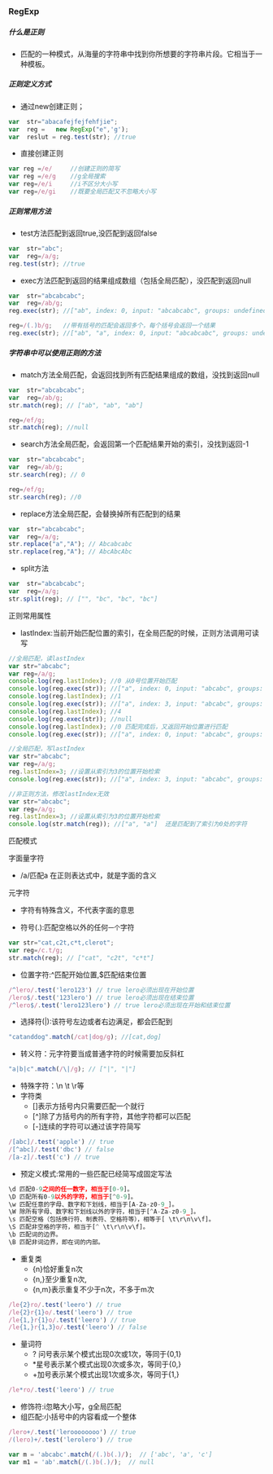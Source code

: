 ### RegExp

##### 什么是正则

* 匹配的一种模式，从海量的字符串中找到你所想要的字符串片段。它相当于一种模板。

##### 正则定义方式

* 通过new创建正则；

```javascript
var  str="abacafejfejfehfjie";
var  reg =   new RegExp("e",'g');
var  reslut = reg.test(str); //true
```

* 直接创建正则

```javascript
var reg =/e/     //创建正则的简写
var reg =/e/g    //g全局搜索
var reg=/e/i     //i不区分大小写
var reg=/e/gi    //既要全局匹配又不忽略大小写
```

##### 正则常用方法

* test方法匹配到返回true,没匹配到返回false

```javascript
var  str="abc";
var  reg=/a/g;
reg.test(str); //true
```

* exec方法匹配到返回的结果组成数组（包括全局匹配），没匹配到返回null

```javascript
var  str="abcabcabc";
var  reg=/ab/g;
reg.exec(str); //["ab", index: 0, input: "abcabcabc", groups: undefined]

reg=/(.)b/g;   //带有括号的匹配会返回多个，每个括号会返回一个结果
reg.exec(str); //["ab", "a", index: 0, input: "abcabcabc", groups: undefined]
```

##### 字符串中可以使用正则的方法

* match方法全局匹配，会返回找到所有匹配结果组成的数组，没找到返回null

```javascript
var  str="abcabcabc";
var  reg=/ab/g;
str.match(reg); // ["ab", "ab", "ab"]

reg=/ef/g;
str.match(reg); //null
```

* search方法全局匹配，会返回第一个匹配结果开始的索引，没找到返回-1

```javascript
var  str="abcabcabc";
var  reg=/ab/g;
str.search(reg); // 0

reg=/ef/g;
str.search(reg); //0
```

* replace方法全局匹配，会替换掉所有匹配到的结果

```javascript
var  str="abcabcabc";
var  reg=/a/g;
str.replace("a","A"); // Abcabcabc
str.replace(reg,"A"); // AbcAbcAbc

```

* split方法

```javascript
var  str="abcabcabc";
var  reg=/a/g;
str.split(reg); // ["", "bc", "bc", "bc"]
```

正则常用属性

* lastIndex:当前开始匹配位置的索引，在全局匹配的时候，正则方法调用可读写

```javascript
//全局匹配，读lastIndex
var str="abcabc";
var reg=/a/g;
console.log(reg.lastIndex); //0 从0号位置开始匹配
console.log(reg.exec(str)); //["a", index: 0, input: "abcabc", groups: undefined]
console.log(reg.lastIndex); //1
console.log(reg.exec(str)); //["a", index: 3, input: "abcabc", groups: undefined]
console.log(reg.lastIndex); //4
console.log(reg.exec(str)); //null
console.log(reg.lastIndex); //0 匹配完成后，又返回开始位置进行匹配
console.log(reg.exec(str)); //["a", index: 0, input: "abcabc", groups: undefined]
```

```javascript
//全局匹配，写lastIndex
var str="abcabc";
var reg=/a/g;
reg.lastIndex=3; //设置从索引为3的位置开始检索
console.log(reg.exec(str)); //["a", index: 3, input: "abcabc", groups: undefined]
```

```javascript
//非正则方法，修改lastIndex无效
var str="abcabc";
var reg=/a/g;
reg.lastIndex=3; //设置从索引为3的位置开始检索
console.log(str.match(reg)); //["a", "a"]  还是匹配到了索引为0处的字符
```

匹配模式

字面量字符

* /a/匹配a 在正则表达式中，就是字面的含义

元字符

* 字符有特殊含义，不代表字面的意思


* 符号(.):匹配空格以外的任何``一个``字符

```javascript
var str="cat,c2t,c*t,clerot";
var reg=/c.t/g;
str.match(reg); // ["cat", "c2t", "c*t"]
```

* 位置字符:^匹配开始位置,$匹配结束位置

```javascript
/^lero/.test('lero123') // true lero必须出现在开始位置
/lero$/.test('123lero') // true lero必须出现在结束位置
/^lero$/.test('lero123lero') // true lero必须出现在开始和结束位置
```

* 选择符(|):该符号左边或者右边满足，都会匹配到

```javascript
"catanddog".match(/cat|dog/g); //[cat,dog]
```

* 转义符：元字符要当成普通字符的时候需要加反斜杠

```javascript
"a|b|c".match(/\|/g); // ["|", "|"]
```

* 特殊字符：\n \t \r等
* 字符类
  * []表示方括号内只需要匹配一个就行
  * [^]除了方括号内的所有字符，其他字符都可以匹配
  * [-]连续的字符可以通过该字符简写

```javascript
/[abc]/.test('apple') // true
/[^abc]/.test('dbc') // false
/[a-z]/.test('c') // true
```

* 预定义模式:常用的一些匹配已经简写成固定写法

```javascript
\d 匹配0-9之间的任一数字，相当于[0-9]。
\D 匹配所有0-9以外的字符，相当于[^0-9]。
\w 匹配任意的字母、数字和下划线，相当于[A-Za-z0-9_]。
\W 除所有字母、数字和下划线以外的字符，相当于[^A-Za-z0-9_]。
\s 匹配空格（包括换行符、制表符、空格符等），相等于[ \t\r\n\v\f]。
\S 匹配非空格的字符，相当于[^ \t\r\n\v\f]。
\b 匹配词的边界。
\B 匹配非词边界，即在词的内部。
```

* 重复类
  * {n}恰好重复n次
  * {n,}至少重复n次,
  * {n,m}表示重复不少于n次，不多于m次

```javascript
/le{2}ro/.test('leero') // true
/le{2}r{1}o/.test('leero') // true
/le{1,}r{1}o/.test('leero') // true
/le{1,}r{1,3}o/.test('leero') // false
```

* 量词符
  * ? 问号表示某个模式出现0次或1次，等同于{0,1}
  * *星号表示某个模式出现0次或多次，等同于{0,}
  * +加号表示某个模式出现1次或多次，等同于{1,}

```javascript
/le*ro/.test('leero') // true
```

* 修饰符:i忽略大小写，g全局匹配
* 组匹配:小括号中的内容看成一个整体

```javascript
/lero+/.test('leroooooooo') // true
/(lero)+/.test('lerolero') // true

var m = 'abcabc'.match(/(.)b(.)/);  // ['abc', 'a', 'c']
var m1 = 'ab'.match(/(.)b(.)/);  // null
```

